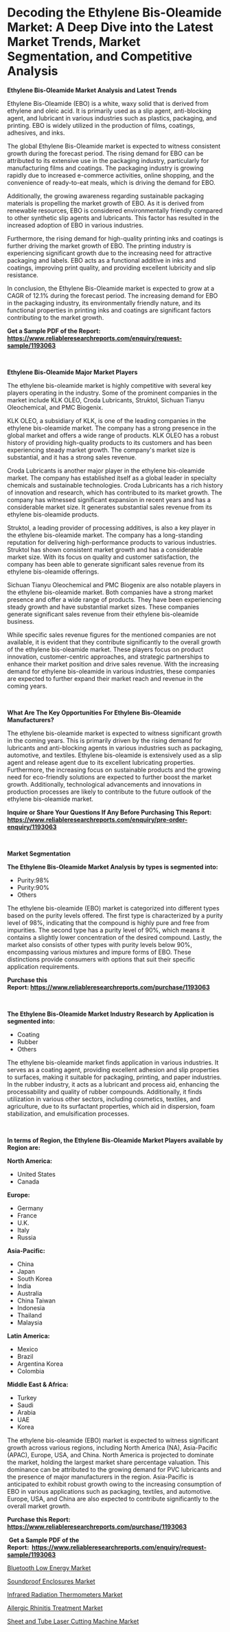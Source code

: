 <p><h1>Decoding the Ethylene Bis-Oleamide Market: A Deep Dive into the Latest Market Trends, Market Segmentation, and Competitive Analysis</h1></p><p><strong>Ethylene Bis-Oleamide Market Analysis and Latest Trends</strong></p>
<p><p>Ethylene Bis-Oleamide (EBO) is a white, waxy solid that is derived from ethylene and oleic acid. It is primarily used as a slip agent, anti-blocking agent, and lubricant in various industries such as plastics, packaging, and printing. EBO is widely utilized in the production of films, coatings, adhesives, and inks.</p><p>The global Ethylene Bis-Oleamide market is expected to witness consistent growth during the forecast period. The rising demand for EBO can be attributed to its extensive use in the packaging industry, particularly for manufacturing films and coatings. The packaging industry is growing rapidly due to increased e-commerce activities, online shopping, and the convenience of ready-to-eat meals, which is driving the demand for EBO.</p><p>Additionally, the growing awareness regarding sustainable packaging materials is propelling the market growth of EBO. As it is derived from renewable resources, EBO is considered environmentally friendly compared to other synthetic slip agents and lubricants. This factor has resulted in the increased adoption of EBO in various industries.</p><p>Furthermore, the rising demand for high-quality printing inks and coatings is further driving the market growth of EBO. The printing industry is experiencing significant growth due to the increasing need for attractive packaging and labels. EBO acts as a functional additive in inks and coatings, improving print quality, and providing excellent lubricity and slip resistance.</p><p>In conclusion, the Ethylene Bis-Oleamide market is expected to grow at a CAGR of 12.1% during the forecast period. The increasing demand for EBO in the packaging industry, its environmentally friendly nature, and its functional properties in printing inks and coatings are significant factors contributing to the market growth.</p></p>
<p><strong>Get a Sample PDF of the Report:&nbsp; <a href="https://www.reliableresearchreports.com/enquiry/request-sample/1193063">https://www.reliableresearchreports.com/enquiry/request-sample/1193063</a></strong></p>
<p>&nbsp;</p>
<p><strong>Ethylene Bis-Oleamide Major Market Players</strong></p>
<p><p>The ethylene bis-oleamide market is highly competitive with several key players operating in the industry. Some of the prominent companies in the market include KLK OLEO, Croda Lubricants, Struktol, Sichuan Tianyu Oleochemical, and PMC Biogenix.</p><p>KLK OLEO, a subsidiary of KLK, is one of the leading companies in the ethylene bis-oleamide market. The company has a strong presence in the global market and offers a wide range of products. KLK OLEO has a robust history of providing high-quality products to its customers and has been experiencing steady market growth. The company's market size is substantial, and it has a strong sales revenue.</p><p>Croda Lubricants is another major player in the ethylene bis-oleamide market. The company has established itself as a global leader in specialty chemicals and sustainable technologies. Croda Lubricants has a rich history of innovation and research, which has contributed to its market growth. The company has witnessed significant expansion in recent years and has a considerable market size. It generates substantial sales revenue from its ethylene bis-oleamide products.</p><p>Struktol, a leading provider of processing additives, is also a key player in the ethylene bis-oleamide market. The company has a long-standing reputation for delivering high-performance products to various industries. Struktol has shown consistent market growth and has a considerable market size. With its focus on quality and customer satisfaction, the company has been able to generate significant sales revenue from its ethylene bis-oleamide offerings.</p><p>Sichuan Tianyu Oleochemical and PMC Biogenix are also notable players in the ethylene bis-oleamide market. Both companies have a strong market presence and offer a wide range of products. They have been experiencing steady growth and have substantial market sizes. These companies generate significant sales revenue from their ethylene bis-oleamide business.</p><p>While specific sales revenue figures for the mentioned companies are not available, it is evident that they contribute significantly to the overall growth of the ethylene bis-oleamide market. These players focus on product innovation, customer-centric approaches, and strategic partnerships to enhance their market position and drive sales revenue. With the increasing demand for ethylene bis-oleamide in various industries, these companies are expected to further expand their market reach and revenue in the coming years.</p></p>
<p>&nbsp;</p>
<p><strong>What Are The Key Opportunities For Ethylene Bis-Oleamide Manufacturers?</strong></p>
<p><p>The ethylene bis-oleamide market is expected to witness significant growth in the coming years. This is primarily driven by the rising demand for lubricants and anti-blocking agents in various industries such as packaging, automotive, and textiles. Ethylene bis-oleamide is extensively used as a slip agent and release agent due to its excellent lubricating properties. Furthermore, the increasing focus on sustainable products and the growing need for eco-friendly solutions are expected to further boost the market growth. Additionally, technological advancements and innovations in production processes are likely to contribute to the future outlook of the ethylene bis-oleamide market.</p></p>
<p><strong>Inquire or Share Your Questions If Any Before Purchasing This Report: <a href="https://www.reliableresearchreports.com/enquiry/pre-order-enquiry/1193063">https://www.reliableresearchreports.com/enquiry/pre-order-enquiry/1193063</a></strong></p>
<p>&nbsp;</p>
<p><strong>Market Segmentation</strong></p>
<p><strong>The Ethylene Bis-Oleamide Market Analysis by types is segmented into:</strong></p>
<p><ul><li>Purity:98%</li><li>Purity:90%</li><li>Others</li></ul></p>
<p><p>The ethylene bis-oleamide (EBO) market is categorized into different types based on the purity levels offered. The first type is characterized by a purity level of 98%, indicating that the compound is highly pure and free from impurities. The second type has a purity level of 90%, which means it contains a slightly lower concentration of the desired compound. Lastly, the market also consists of other types with purity levels below 90%, encompassing various mixtures and impure forms of EBO. These distinctions provide consumers with options that suit their specific application requirements.</p></p>
<p><strong>Purchase this Report:&nbsp;<a href="https://www.reliableresearchreports.com/purchase/1193063">https://www.reliableresearchreports.com/purchase/1193063</a></strong></p>
<p>&nbsp;</p>
<p><strong>The Ethylene Bis-Oleamide Market Industry Research by Application is segmented into:</strong></p>
<p><ul><li>Coating</li><li>Rubber</li><li>Others</li></ul></p>
<p><p>The ethylene bis-oleamide market finds application in various industries. It serves as a coating agent, providing excellent adhesion and slip properties to surfaces, making it suitable for packaging, printing, and paper industries. In the rubber industry, it acts as a lubricant and process aid, enhancing the processability and quality of rubber compounds. Additionally, it finds utilization in various other sectors, including cosmetics, textiles, and agriculture, due to its surfactant properties, which aid in dispersion, foam stabilization, and emulsification processes.</p></p>
<p>&nbsp;</p>
<p><strong>In terms of Region, the Ethylene Bis-Oleamide Market Players available by Region are:</strong></p>
<p>
    <p> <strong> North America: </strong>
        <ul>
            <li>United States</li>
            <li>Canada</li>
        </ul>
        </p> 
    <p> <strong> Europe: </strong>
        <ul>
            <li>Germany</li>
            <li>France</li>
            <li>U.K.</li>
            <li>Italy</li>
            <li>Russia</li>
        </ul>
        </p> 
    <p> <strong> Asia-Pacific: </strong>
        <ul>
            <li>China</li>
            <li>Japan</li>
            <li>South Korea</li>
            <li>India</li>
            <li>Australia</li>
            <li>China Taiwan</li>
            <li>Indonesia</li>
            <li>Thailand</li>
            <li>Malaysia</li>
        </ul>
        </p> 
    <p> <strong> Latin America: </strong>
        <ul>
            <li>Mexico</li>
            <li>Brazil</li>
            <li>Argentina Korea</li>
            <li>Colombia</li>
        </ul>
        </p> 
    <p> <strong> Middle East & Africa: </strong>
        <ul>
            <li>Turkey</li>
            <li>Saudi</li>
            <li>Arabia</li>
            <li>UAE</li>
            <li>Korea</li>
        </ul>
    </p>
    </p>
<p><p>The ethylene bis-oleamide (EBO) market is expected to witness significant growth across various regions, including North America (NA), Asia-Pacific (APAC), Europe, USA, and China. North America is projected to dominate the market, holding the largest market share percentage valuation. This dominance can be attributed to the growing demand for PVC lubricants and the presence of major manufacturers in the region. Asia-Pacific is anticipated to exhibit robust growth owing to the increasing consumption of EBO in various applications such as packaging, textiles, and automotive. Europe, USA, and China are also expected to contribute significantly to the overall market growth.</p></p>
<p><strong>Purchase this Report: <a href="https://www.reliableresearchreports.com/purchase/1193063">https://www.reliableresearchreports.com/purchase/1193063</a></strong></p>
<p>&nbsp;<strong>Get a Sample PDF of the Report:&nbsp;&nbsp;<a href="https://www.reliableresearchreports.com/enquiry/request-sample/1193063">https://www.reliableresearchreports.com/enquiry/request-sample/1193063</a></strong></p>
<p><strong></strong></p>
<p><p><a href="https://medium.com/@caylawisoky8698/bluetooth-low-energy-market-size-cagr-trends-2024-2030-37bae989e432">Bluetooth Low Energy Market</a></p><p><a href="https://www.linkedin.com/pulse/soundproof-enclosures-market-size-2023-2030-global-tq9qc/">Soundproof Enclosures Market</a></p><p><a href="https://www.linkedin.com/pulse/infrared-radiation-thermometers-market-insights-players-n4mzc/">Infrared Radiation Thermometers Market</a></p><p><a href="https://medium.com/@abbieparker1964/allergic-rhinitis-treatment-market-size-cagr-trends-2024-2030-3d3b2455388c">Allergic Rhinitis Treatment Market</a></p><p><a href="https://www.linkedin.com/pulse/sheet-tube-laser-cutting-machine-market-insights-players-jh3ie/">Sheet and Tube Laser Cutting Machine Market</a></p></p>